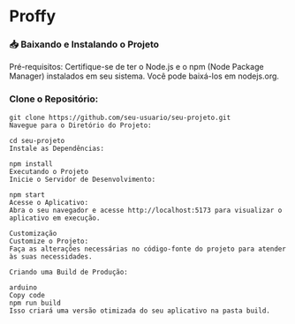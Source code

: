 # Proffy

### 📥 Baixando e Instalando o Projeto
Pré-requisitos:
Certifique-se de ter o Node.js e o npm (Node Package Manager) instalados em seu sistema. Você pode baixá-los em nodejs.org.

### Clone o Repositório:

```
git clone https://github.com/seu-usuario/seu-projeto.git
Navegue para o Diretório do Projeto:

cd seu-projeto
Instale as Dependências:

npm install
Executando o Projeto
Inicie o Servidor de Desenvolvimento:

npm start
Acesse o Aplicativo:
Abra o seu navegador e acesse http://localhost:5173 para visualizar o aplicativo em execução.

Customização
Customize o Projeto:
Faça as alterações necessárias no código-fonte do projeto para atender às suas necessidades.

Criando uma Build de Produção:

arduino
Copy code
npm run build
Isso criará uma versão otimizada do seu aplicativo na pasta build.
```